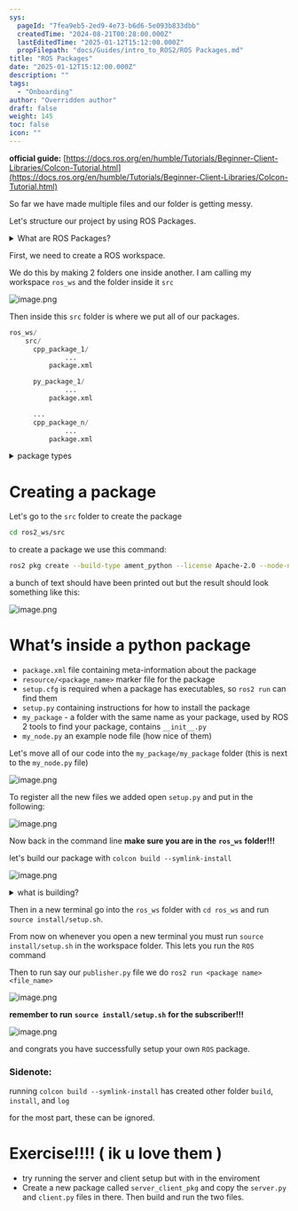 ```yaml
---
sys:
  pageId: "7fea9eb5-2ed9-4e73-b6d6-5e093b833dbb"
  createdTime: "2024-08-21T00:28:00.000Z"
  lastEditedTime: "2025-01-12T15:12:00.000Z"
  propFilepath: "docs/Guides/intro_to_ROS2/ROS Packages.md"
title: "ROS Packages"
date: "2025-01-12T15:12:00.000Z"
description: ""
tags:
  - "Onboarding"
author: "Overridden author"
draft: false
weight: 145
toc: false
icon: ""
---
```


**official guide:** [https://docs.ros.org/en/humble/Tutorials/Beginner-Client-Libraries/Colcon-Tutorial.html](https://docs.ros.org/en/humble/Tutorials/Beginner-Client-Libraries/Colcon-Tutorial.html)

So far we have made multiple files and our folder is getting messy.

Let's structure our project by using ROS Packages.

<details>

<summary>What are ROS Packages?</summary>

ROS Packages are, as the name implies, packages of code that are highly sharable between ROS developers.

They consist of a folder, `package.xml` file, and source code

```python
      cpp_package_1/
		      ... imagine much code files here ..
          package.xml
```

</details>

First, we need to create a ROS workspace.

We do this by making 2 folders one inside another. I am calling my workspace `ros_ws` and the folder inside it `src`

![image.png](https://prod-files-secure.s3.us-west-2.amazonaws.com/d518164a-d88e-44d1-a4ee-3adb3bd8bce0/70706947-fd18-4537-a67b-e12946812d31/image.png?X-Amz-Algorithm=AWS4-HMAC-SHA256&X-Amz-Content-Sha256=UNSIGNED-PAYLOAD&X-Amz-Credential=ASIAZI2LB4664U3GC66C%2F20250407%2Fus-west-2%2Fs3%2Faws4_request&X-Amz-Date=20250407T230805Z&X-Amz-Expires=3600&X-Amz-Security-Token=IQoJb3JpZ2luX2VjEO%2F%2F%2F%2F%2F%2F%2F%2F%2F%2F%2FwEaCXVzLXdlc3QtMiJIMEYCIQDfUEzfIXAnxq0I8Ia5Th6%2BdMuavxbqOSpTv1idlCzbGQIhAK0xikAAxdDo4fIG9gqQG0DaSN5hf%2Fv%2BGvEcRKCIZwAFKv8DCGcQABoMNjM3NDIzMTgzODA1IgyCuBGjGyxQn4ZEFYkq3AN6ydv5ovs2qZJXbYuFKmLwLgSKL8Lia2W7aSyDt2TzD%2FtY3XTr6E5j7%2Bxt6qdwEtdz2C9cuIc6y8EwHDvUAcQPOV36RZSIObY%2FegteZBdeSrcQGBGVz44cQmjmXqN3QZP1HzL9nwb%2FRtw%2BAjvj96X7B6SFaBHDVIUlbrhx9h3SNIt9R3iX3Af1Kp3Ch%2Fd37hHeUydvm%2BfEe4RyBda7pRwl6Dvzru7aLZE1SdkoomeAYdJoxfKdAc8swjGPVs9ZcfRjIdmTfdkUo9rIEFRKRW1IL4okTj3FnVNLT5clddCzJeB07KJbtE3JebenZHu1qXy2PzsanflorthmESeXd%2F47OVL%2FgtQdsSCSU%2FBOFUj30UkCHZNEEpqrBu7kLGYJ68d5RIcBZ6KdHSiW6ulJWu9CDxjzWeNYvCbEmTibaxF097dXF7qYgTJrnxYoA%2FbVlYFo6aiL8TiElzqqbtHiy1N78sbhKTsPItjTUvGnE91ppHpu57UVEyTR13d%2BJ8n0nxS42MyLZjiZhyDxdqPlBU5zKsBsk%2FcmyfkO4odJzHNZUcHUYDJ36E7vJjv5Mi12Pr2MPI0m%2B4E8jIFVl7ukMzB9BVBYlh7w%2FoZzjEK5X5Y9ACKYzHQsNgcCQ3ZBVTDfn9G%2FBjqkAb69JnUOQkoxQji6sicao6%2BU%2BGlemVzGwQYQRp4PBf4txSfdaN8qGCcsfqdq3i2kn4ifSojCu0TDZF11u%2BMj6lbn7paVHR1OSW%2BbT%2B1jRv23nuW%2BkA0Nz2OD8JR6jZdtM8dp8YpAqitc5UPJMaMYpIfg%2BQuB5U2ai7H5uYbz1531Fec6GxpN6BbIM8%2BesyZfJTQ0krz7abezLAnbfqG9hT%2FLz0MZ&X-Amz-Signature=0eda24f6d40f5ee340398af83c483f5906cca64756a572b09ca66e16f28db73d&X-Amz-SignedHeaders=host&x-id=GetObject)

Then inside this `src` folder is where we put all of our packages.

```python
ros_ws/
    src/
      cpp_package_1/
		      ...
          package.xml

      py_package_1/
		      ...
          package.xml

      ...
      cpp_package_n/
		      ...
          package.xml

```

<details>

<summary>package types</summary>

packages can be either `C++` or python.

the intern file structure is different for each but for this guide we will stick to creating python packages

</details>

# Creating a package

Let's go to the `src` folder to create the package

```bash
cd ros2_ws/src
```

to create a package we use this command:

```bash
ros2 pkg create --build-type ament_python --license Apache-2.0 --node-name my_node my_package
```

a bunch of text should have been printed out but the result should look something like this:

![image.png](https://prod-files-secure.s3.us-west-2.amazonaws.com/d518164a-d88e-44d1-a4ee-3adb3bd8bce0/e6cf1e3f-8512-4a3e-b131-079f800bf3e8/image.png?X-Amz-Algorithm=AWS4-HMAC-SHA256&X-Amz-Content-Sha256=UNSIGNED-PAYLOAD&X-Amz-Credential=ASIAZI2LB4664U3GC66C%2F20250407%2Fus-west-2%2Fs3%2Faws4_request&X-Amz-Date=20250407T230805Z&X-Amz-Expires=3600&X-Amz-Security-Token=IQoJb3JpZ2luX2VjEO%2F%2F%2F%2F%2F%2F%2F%2F%2F%2F%2FwEaCXVzLXdlc3QtMiJIMEYCIQDfUEzfIXAnxq0I8Ia5Th6%2BdMuavxbqOSpTv1idlCzbGQIhAK0xikAAxdDo4fIG9gqQG0DaSN5hf%2Fv%2BGvEcRKCIZwAFKv8DCGcQABoMNjM3NDIzMTgzODA1IgyCuBGjGyxQn4ZEFYkq3AN6ydv5ovs2qZJXbYuFKmLwLgSKL8Lia2W7aSyDt2TzD%2FtY3XTr6E5j7%2Bxt6qdwEtdz2C9cuIc6y8EwHDvUAcQPOV36RZSIObY%2FegteZBdeSrcQGBGVz44cQmjmXqN3QZP1HzL9nwb%2FRtw%2BAjvj96X7B6SFaBHDVIUlbrhx9h3SNIt9R3iX3Af1Kp3Ch%2Fd37hHeUydvm%2BfEe4RyBda7pRwl6Dvzru7aLZE1SdkoomeAYdJoxfKdAc8swjGPVs9ZcfRjIdmTfdkUo9rIEFRKRW1IL4okTj3FnVNLT5clddCzJeB07KJbtE3JebenZHu1qXy2PzsanflorthmESeXd%2F47OVL%2FgtQdsSCSU%2FBOFUj30UkCHZNEEpqrBu7kLGYJ68d5RIcBZ6KdHSiW6ulJWu9CDxjzWeNYvCbEmTibaxF097dXF7qYgTJrnxYoA%2FbVlYFo6aiL8TiElzqqbtHiy1N78sbhKTsPItjTUvGnE91ppHpu57UVEyTR13d%2BJ8n0nxS42MyLZjiZhyDxdqPlBU5zKsBsk%2FcmyfkO4odJzHNZUcHUYDJ36E7vJjv5Mi12Pr2MPI0m%2B4E8jIFVl7ukMzB9BVBYlh7w%2FoZzjEK5X5Y9ACKYzHQsNgcCQ3ZBVTDfn9G%2FBjqkAb69JnUOQkoxQji6sicao6%2BU%2BGlemVzGwQYQRp4PBf4txSfdaN8qGCcsfqdq3i2kn4ifSojCu0TDZF11u%2BMj6lbn7paVHR1OSW%2BbT%2B1jRv23nuW%2BkA0Nz2OD8JR6jZdtM8dp8YpAqitc5UPJMaMYpIfg%2BQuB5U2ai7H5uYbz1531Fec6GxpN6BbIM8%2BesyZfJTQ0krz7abezLAnbfqG9hT%2FLz0MZ&X-Amz-Signature=59e5eef08ef85a60acb31b5de8c9b367c85f7b04262359b5531ff6d02fbcc899&X-Amz-SignedHeaders=host&x-id=GetObject)

# What’s inside a python package

- `package.xml` file containing meta-information about the package
- `resource/<package_name>` marker file for the package
- `setup.cfg` is required when a package has executables, so `ros2 run` can find them
- `setup.py` containing instructions for how to install the package
- `my_package` - a folder with the same name as your package, used by ROS 2 tools to find your package, contains `__init__.py`
- `my_node.py` an example node file (how nice of them)

Let's move all of our code into the `my_package/my_package` folder (this is next to the `my_node.py` file)

![image.png](https://prod-files-secure.s3.us-west-2.amazonaws.com/d518164a-d88e-44d1-a4ee-3adb3bd8bce0/9ce58f11-0da9-4d3e-b86d-506a9685d378/image.png?X-Amz-Algorithm=AWS4-HMAC-SHA256&X-Amz-Content-Sha256=UNSIGNED-PAYLOAD&X-Amz-Credential=ASIAZI2LB4664U3GC66C%2F20250407%2Fus-west-2%2Fs3%2Faws4_request&X-Amz-Date=20250407T230805Z&X-Amz-Expires=3600&X-Amz-Security-Token=IQoJb3JpZ2luX2VjEO%2F%2F%2F%2F%2F%2F%2F%2F%2F%2F%2FwEaCXVzLXdlc3QtMiJIMEYCIQDfUEzfIXAnxq0I8Ia5Th6%2BdMuavxbqOSpTv1idlCzbGQIhAK0xikAAxdDo4fIG9gqQG0DaSN5hf%2Fv%2BGvEcRKCIZwAFKv8DCGcQABoMNjM3NDIzMTgzODA1IgyCuBGjGyxQn4ZEFYkq3AN6ydv5ovs2qZJXbYuFKmLwLgSKL8Lia2W7aSyDt2TzD%2FtY3XTr6E5j7%2Bxt6qdwEtdz2C9cuIc6y8EwHDvUAcQPOV36RZSIObY%2FegteZBdeSrcQGBGVz44cQmjmXqN3QZP1HzL9nwb%2FRtw%2BAjvj96X7B6SFaBHDVIUlbrhx9h3SNIt9R3iX3Af1Kp3Ch%2Fd37hHeUydvm%2BfEe4RyBda7pRwl6Dvzru7aLZE1SdkoomeAYdJoxfKdAc8swjGPVs9ZcfRjIdmTfdkUo9rIEFRKRW1IL4okTj3FnVNLT5clddCzJeB07KJbtE3JebenZHu1qXy2PzsanflorthmESeXd%2F47OVL%2FgtQdsSCSU%2FBOFUj30UkCHZNEEpqrBu7kLGYJ68d5RIcBZ6KdHSiW6ulJWu9CDxjzWeNYvCbEmTibaxF097dXF7qYgTJrnxYoA%2FbVlYFo6aiL8TiElzqqbtHiy1N78sbhKTsPItjTUvGnE91ppHpu57UVEyTR13d%2BJ8n0nxS42MyLZjiZhyDxdqPlBU5zKsBsk%2FcmyfkO4odJzHNZUcHUYDJ36E7vJjv5Mi12Pr2MPI0m%2B4E8jIFVl7ukMzB9BVBYlh7w%2FoZzjEK5X5Y9ACKYzHQsNgcCQ3ZBVTDfn9G%2FBjqkAb69JnUOQkoxQji6sicao6%2BU%2BGlemVzGwQYQRp4PBf4txSfdaN8qGCcsfqdq3i2kn4ifSojCu0TDZF11u%2BMj6lbn7paVHR1OSW%2BbT%2B1jRv23nuW%2BkA0Nz2OD8JR6jZdtM8dp8YpAqitc5UPJMaMYpIfg%2BQuB5U2ai7H5uYbz1531Fec6GxpN6BbIM8%2BesyZfJTQ0krz7abezLAnbfqG9hT%2FLz0MZ&X-Amz-Signature=a8e62d727fb8d37ccc41553823a2b16df4b3940ac1c1608adbdf3d1a1c6133e8&X-Amz-SignedHeaders=host&x-id=GetObject)

To register all the new files we added open `setup.py` and put in the following:

![image.png](https://prod-files-secure.s3.us-west-2.amazonaws.com/d518164a-d88e-44d1-a4ee-3adb3bd8bce0/1cd7c262-4cae-4496-9d75-c178537d24a2/image.png?X-Amz-Algorithm=AWS4-HMAC-SHA256&X-Amz-Content-Sha256=UNSIGNED-PAYLOAD&X-Amz-Credential=ASIAZI2LB4664U3GC66C%2F20250407%2Fus-west-2%2Fs3%2Faws4_request&X-Amz-Date=20250407T230805Z&X-Amz-Expires=3600&X-Amz-Security-Token=IQoJb3JpZ2luX2VjEO%2F%2F%2F%2F%2F%2F%2F%2F%2F%2F%2FwEaCXVzLXdlc3QtMiJIMEYCIQDfUEzfIXAnxq0I8Ia5Th6%2BdMuavxbqOSpTv1idlCzbGQIhAK0xikAAxdDo4fIG9gqQG0DaSN5hf%2Fv%2BGvEcRKCIZwAFKv8DCGcQABoMNjM3NDIzMTgzODA1IgyCuBGjGyxQn4ZEFYkq3AN6ydv5ovs2qZJXbYuFKmLwLgSKL8Lia2W7aSyDt2TzD%2FtY3XTr6E5j7%2Bxt6qdwEtdz2C9cuIc6y8EwHDvUAcQPOV36RZSIObY%2FegteZBdeSrcQGBGVz44cQmjmXqN3QZP1HzL9nwb%2FRtw%2BAjvj96X7B6SFaBHDVIUlbrhx9h3SNIt9R3iX3Af1Kp3Ch%2Fd37hHeUydvm%2BfEe4RyBda7pRwl6Dvzru7aLZE1SdkoomeAYdJoxfKdAc8swjGPVs9ZcfRjIdmTfdkUo9rIEFRKRW1IL4okTj3FnVNLT5clddCzJeB07KJbtE3JebenZHu1qXy2PzsanflorthmESeXd%2F47OVL%2FgtQdsSCSU%2FBOFUj30UkCHZNEEpqrBu7kLGYJ68d5RIcBZ6KdHSiW6ulJWu9CDxjzWeNYvCbEmTibaxF097dXF7qYgTJrnxYoA%2FbVlYFo6aiL8TiElzqqbtHiy1N78sbhKTsPItjTUvGnE91ppHpu57UVEyTR13d%2BJ8n0nxS42MyLZjiZhyDxdqPlBU5zKsBsk%2FcmyfkO4odJzHNZUcHUYDJ36E7vJjv5Mi12Pr2MPI0m%2B4E8jIFVl7ukMzB9BVBYlh7w%2FoZzjEK5X5Y9ACKYzHQsNgcCQ3ZBVTDfn9G%2FBjqkAb69JnUOQkoxQji6sicao6%2BU%2BGlemVzGwQYQRp4PBf4txSfdaN8qGCcsfqdq3i2kn4ifSojCu0TDZF11u%2BMj6lbn7paVHR1OSW%2BbT%2B1jRv23nuW%2BkA0Nz2OD8JR6jZdtM8dp8YpAqitc5UPJMaMYpIfg%2BQuB5U2ai7H5uYbz1531Fec6GxpN6BbIM8%2BesyZfJTQ0krz7abezLAnbfqG9hT%2FLz0MZ&X-Amz-Signature=00a85c00c655086a89cc1a6884ec44969e9abd635a68c7ca949a035113132afa&X-Amz-SignedHeaders=host&x-id=GetObject)

Now back in the command line **make sure you are in the** **`ros_ws`** **folder!!!**

let's build our package with `colcon build --symlink-install`

![image.png](https://prod-files-secure.s3.us-west-2.amazonaws.com/d518164a-d88e-44d1-a4ee-3adb3bd8bce0/2f2a0d27-b173-48fd-b189-5f5c0ce65619/image.png?X-Amz-Algorithm=AWS4-HMAC-SHA256&X-Amz-Content-Sha256=UNSIGNED-PAYLOAD&X-Amz-Credential=ASIAZI2LB4664U3GC66C%2F20250407%2Fus-west-2%2Fs3%2Faws4_request&X-Amz-Date=20250407T230805Z&X-Amz-Expires=3600&X-Amz-Security-Token=IQoJb3JpZ2luX2VjEO%2F%2F%2F%2F%2F%2F%2F%2F%2F%2F%2FwEaCXVzLXdlc3QtMiJIMEYCIQDfUEzfIXAnxq0I8Ia5Th6%2BdMuavxbqOSpTv1idlCzbGQIhAK0xikAAxdDo4fIG9gqQG0DaSN5hf%2Fv%2BGvEcRKCIZwAFKv8DCGcQABoMNjM3NDIzMTgzODA1IgyCuBGjGyxQn4ZEFYkq3AN6ydv5ovs2qZJXbYuFKmLwLgSKL8Lia2W7aSyDt2TzD%2FtY3XTr6E5j7%2Bxt6qdwEtdz2C9cuIc6y8EwHDvUAcQPOV36RZSIObY%2FegteZBdeSrcQGBGVz44cQmjmXqN3QZP1HzL9nwb%2FRtw%2BAjvj96X7B6SFaBHDVIUlbrhx9h3SNIt9R3iX3Af1Kp3Ch%2Fd37hHeUydvm%2BfEe4RyBda7pRwl6Dvzru7aLZE1SdkoomeAYdJoxfKdAc8swjGPVs9ZcfRjIdmTfdkUo9rIEFRKRW1IL4okTj3FnVNLT5clddCzJeB07KJbtE3JebenZHu1qXy2PzsanflorthmESeXd%2F47OVL%2FgtQdsSCSU%2FBOFUj30UkCHZNEEpqrBu7kLGYJ68d5RIcBZ6KdHSiW6ulJWu9CDxjzWeNYvCbEmTibaxF097dXF7qYgTJrnxYoA%2FbVlYFo6aiL8TiElzqqbtHiy1N78sbhKTsPItjTUvGnE91ppHpu57UVEyTR13d%2BJ8n0nxS42MyLZjiZhyDxdqPlBU5zKsBsk%2FcmyfkO4odJzHNZUcHUYDJ36E7vJjv5Mi12Pr2MPI0m%2B4E8jIFVl7ukMzB9BVBYlh7w%2FoZzjEK5X5Y9ACKYzHQsNgcCQ3ZBVTDfn9G%2FBjqkAb69JnUOQkoxQji6sicao6%2BU%2BGlemVzGwQYQRp4PBf4txSfdaN8qGCcsfqdq3i2kn4ifSojCu0TDZF11u%2BMj6lbn7paVHR1OSW%2BbT%2B1jRv23nuW%2BkA0Nz2OD8JR6jZdtM8dp8YpAqitc5UPJMaMYpIfg%2BQuB5U2ai7H5uYbz1531Fec6GxpN6BbIM8%2BesyZfJTQ0krz7abezLAnbfqG9hT%2FLz0MZ&X-Amz-Signature=27816f4f6c28630aa3eaff285ebce270dbe6bb9904cc95b678e4d860a825ff84&X-Amz-SignedHeaders=host&x-id=GetObject)

<details>

<summary>what is building?</summary>

if you are a CS major at Rose-Hulman you will learn the answer to this in CSSE132

but TLDR; is it combines all the code files into one program that can be run easily 

</details>

Then in a new terminal go into the `ros_ws` folder with `cd ros_ws` and run `source install/setup.sh`. 

From now on whenever you open a new terminal you must run `source install/setup.sh` in the workspace folder. This lets you run the `ROS` command

Then to run say our `publisher.py` file we do `ros2 run <package name> <file_name>`

![image.png](https://prod-files-secure.s3.us-west-2.amazonaws.com/d518164a-d88e-44d1-a4ee-3adb3bd8bce0/4f4b1219-3a44-4632-aa0a-ce3471699f59/image.png?X-Amz-Algorithm=AWS4-HMAC-SHA256&X-Amz-Content-Sha256=UNSIGNED-PAYLOAD&X-Amz-Credential=ASIAZI2LB4664U3GC66C%2F20250407%2Fus-west-2%2Fs3%2Faws4_request&X-Amz-Date=20250407T230805Z&X-Amz-Expires=3600&X-Amz-Security-Token=IQoJb3JpZ2luX2VjEO%2F%2F%2F%2F%2F%2F%2F%2F%2F%2F%2FwEaCXVzLXdlc3QtMiJIMEYCIQDfUEzfIXAnxq0I8Ia5Th6%2BdMuavxbqOSpTv1idlCzbGQIhAK0xikAAxdDo4fIG9gqQG0DaSN5hf%2Fv%2BGvEcRKCIZwAFKv8DCGcQABoMNjM3NDIzMTgzODA1IgyCuBGjGyxQn4ZEFYkq3AN6ydv5ovs2qZJXbYuFKmLwLgSKL8Lia2W7aSyDt2TzD%2FtY3XTr6E5j7%2Bxt6qdwEtdz2C9cuIc6y8EwHDvUAcQPOV36RZSIObY%2FegteZBdeSrcQGBGVz44cQmjmXqN3QZP1HzL9nwb%2FRtw%2BAjvj96X7B6SFaBHDVIUlbrhx9h3SNIt9R3iX3Af1Kp3Ch%2Fd37hHeUydvm%2BfEe4RyBda7pRwl6Dvzru7aLZE1SdkoomeAYdJoxfKdAc8swjGPVs9ZcfRjIdmTfdkUo9rIEFRKRW1IL4okTj3FnVNLT5clddCzJeB07KJbtE3JebenZHu1qXy2PzsanflorthmESeXd%2F47OVL%2FgtQdsSCSU%2FBOFUj30UkCHZNEEpqrBu7kLGYJ68d5RIcBZ6KdHSiW6ulJWu9CDxjzWeNYvCbEmTibaxF097dXF7qYgTJrnxYoA%2FbVlYFo6aiL8TiElzqqbtHiy1N78sbhKTsPItjTUvGnE91ppHpu57UVEyTR13d%2BJ8n0nxS42MyLZjiZhyDxdqPlBU5zKsBsk%2FcmyfkO4odJzHNZUcHUYDJ36E7vJjv5Mi12Pr2MPI0m%2B4E8jIFVl7ukMzB9BVBYlh7w%2FoZzjEK5X5Y9ACKYzHQsNgcCQ3ZBVTDfn9G%2FBjqkAb69JnUOQkoxQji6sicao6%2BU%2BGlemVzGwQYQRp4PBf4txSfdaN8qGCcsfqdq3i2kn4ifSojCu0TDZF11u%2BMj6lbn7paVHR1OSW%2BbT%2B1jRv23nuW%2BkA0Nz2OD8JR6jZdtM8dp8YpAqitc5UPJMaMYpIfg%2BQuB5U2ai7H5uYbz1531Fec6GxpN6BbIM8%2BesyZfJTQ0krz7abezLAnbfqG9hT%2FLz0MZ&X-Amz-Signature=8117f847f98ea1a18588f076cd34e89555f3ce8136b2aff738773d98af91889b&X-Amz-SignedHeaders=host&x-id=GetObject)

**remember to run** **`source install/setup.sh`** **for the subscriber!!!**

![image.png](https://prod-files-secure.s3.us-west-2.amazonaws.com/d518164a-d88e-44d1-a4ee-3adb3bd8bce0/02121119-dad4-49ec-8356-c956108b4243/image.png?X-Amz-Algorithm=AWS4-HMAC-SHA256&X-Amz-Content-Sha256=UNSIGNED-PAYLOAD&X-Amz-Credential=ASIAZI2LB4664U3GC66C%2F20250407%2Fus-west-2%2Fs3%2Faws4_request&X-Amz-Date=20250407T230805Z&X-Amz-Expires=3600&X-Amz-Security-Token=IQoJb3JpZ2luX2VjEO%2F%2F%2F%2F%2F%2F%2F%2F%2F%2F%2FwEaCXVzLXdlc3QtMiJIMEYCIQDfUEzfIXAnxq0I8Ia5Th6%2BdMuavxbqOSpTv1idlCzbGQIhAK0xikAAxdDo4fIG9gqQG0DaSN5hf%2Fv%2BGvEcRKCIZwAFKv8DCGcQABoMNjM3NDIzMTgzODA1IgyCuBGjGyxQn4ZEFYkq3AN6ydv5ovs2qZJXbYuFKmLwLgSKL8Lia2W7aSyDt2TzD%2FtY3XTr6E5j7%2Bxt6qdwEtdz2C9cuIc6y8EwHDvUAcQPOV36RZSIObY%2FegteZBdeSrcQGBGVz44cQmjmXqN3QZP1HzL9nwb%2FRtw%2BAjvj96X7B6SFaBHDVIUlbrhx9h3SNIt9R3iX3Af1Kp3Ch%2Fd37hHeUydvm%2BfEe4RyBda7pRwl6Dvzru7aLZE1SdkoomeAYdJoxfKdAc8swjGPVs9ZcfRjIdmTfdkUo9rIEFRKRW1IL4okTj3FnVNLT5clddCzJeB07KJbtE3JebenZHu1qXy2PzsanflorthmESeXd%2F47OVL%2FgtQdsSCSU%2FBOFUj30UkCHZNEEpqrBu7kLGYJ68d5RIcBZ6KdHSiW6ulJWu9CDxjzWeNYvCbEmTibaxF097dXF7qYgTJrnxYoA%2FbVlYFo6aiL8TiElzqqbtHiy1N78sbhKTsPItjTUvGnE91ppHpu57UVEyTR13d%2BJ8n0nxS42MyLZjiZhyDxdqPlBU5zKsBsk%2FcmyfkO4odJzHNZUcHUYDJ36E7vJjv5Mi12Pr2MPI0m%2B4E8jIFVl7ukMzB9BVBYlh7w%2FoZzjEK5X5Y9ACKYzHQsNgcCQ3ZBVTDfn9G%2FBjqkAb69JnUOQkoxQji6sicao6%2BU%2BGlemVzGwQYQRp4PBf4txSfdaN8qGCcsfqdq3i2kn4ifSojCu0TDZF11u%2BMj6lbn7paVHR1OSW%2BbT%2B1jRv23nuW%2BkA0Nz2OD8JR6jZdtM8dp8YpAqitc5UPJMaMYpIfg%2BQuB5U2ai7H5uYbz1531Fec6GxpN6BbIM8%2BesyZfJTQ0krz7abezLAnbfqG9hT%2FLz0MZ&X-Amz-Signature=a92468bbb13c0a7d87fac9caa373c184f8dafa9748d46f742b7c8e8181454dee&X-Amz-SignedHeaders=host&x-id=GetObject)

and congrats you have successfully setup your own `ROS` package.

### Sidenote:

running `colcon build --symlink-install` has created other folder `build`, `install`, and `log`

for the most part, these can be ignored.

# Exercise!!!! ( ik u love them )

- try running the server and client setup but with in the enviroment
- Create a new package called `server_client_pkg` and copy the `server.py` and `client.py` files in there. Then build and run the two files.
